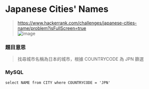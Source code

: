 # Japanese Cities' Names
> https://www.hackerrank.com/challenges/japanese-cities-name/problem?isFullScreen=true  
> ![image](https://github.com/Ricky7737/DataAnalysisAndLearning/assets/58324475/a6aa8e32-e1b8-43c1-afdf-193539dbef70)
### 題目意思
> 找尋城市名稱為日本的城市，根據 COUNTRYCODE 為 JPN 篩選
### MySQL
```
select NAME from CITY where COUNTRYCODE = 'JPN'
```
